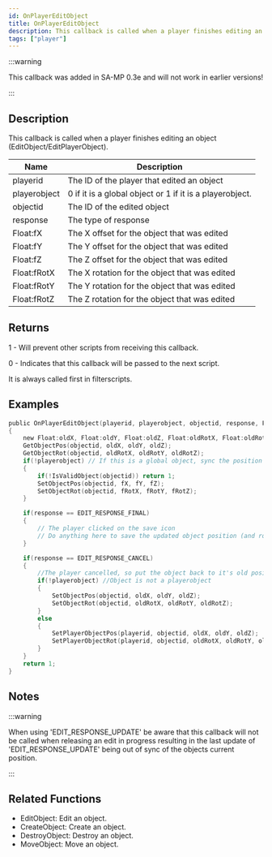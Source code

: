 ```yaml
---
id: OnPlayerEditObject
title: OnPlayerEditObject
description: This callback is called when a player finishes editing an object (EditObject/EditPlayerObject).
tags: ["player"]
---
```


<TagLinks />

:::warning

This callback was added in SA-MP 0.3e and will not work in earlier versions!

:::

## Description

This callback is called when a player finishes editing an object (EditObject/EditPlayerObject).

| Name         | Description                                              |
| ------------ | -------------------------------------------------------- |
| playerid     | The ID of the player that edited an object               |
| playerobject | 0 if it is a global object or 1 if it is a playerobject. |
| objectid     | The ID of the edited object                              |
| response     | The type of response                                     |
| Float:fX     | The X offset for the object that was edited              |
| Float:fY     | The Y offset for the object that was edited              |
| Float:fZ     | The Z offset for the object that was edited              |
| Float:fRotX  | The X rotation for the object that was edited            |
| Float:fRotY  | The Y rotation for the object that was edited            |
| Float:fRotZ  | The Z rotation for the object that was edited            |

## Returns

1 - Will prevent other scripts from receiving this callback.

0 - Indicates that this callback will be passed to the next script.

It is always called first in filterscripts.

## Examples

```c
public OnPlayerEditObject(playerid, playerobject, objectid, response, Float:fX, Float:fY, Float:fZ, Float:fRotX, Float:fRotY, Float:fRotZ)
{
	new Float:oldX, Float:oldY, Float:oldZ, Float:oldRotX, Float:oldRotY, Float:oldRotZ;
	GetObjectPos(objectid, oldX, oldY, oldZ);
	GetObjectRot(objectid, oldRotX, oldRotY, oldRotZ);
	if(!playerobject) // If this is a global object, sync the position for other players
	{
	    if(!IsValidObject(objectid)) return 1;
	    SetObjectPos(objectid, fX, fY, fZ);
	    SetObjectRot(objectid, fRotX, fRotY, fRotZ);
	}

	if(response == EDIT_RESPONSE_FINAL)
	{
		// The player clicked on the save icon
		// Do anything here to save the updated object position (and rotation)
	}

	if(response == EDIT_RESPONSE_CANCEL)
	{
		//The player cancelled, so put the object back to it's old position
		if(!playerobject) //Object is not a playerobject
		{
			SetObjectPos(objectid, oldX, oldY, oldZ);
			SetObjectRot(objectid, oldRotX, oldRotY, oldRotZ);
		}
		else
		{
			SetPlayerObjectPos(playerid, objectid, oldX, oldY, oldZ);
			SetPlayerObjectRot(playerid, objectid, oldRotX, oldRotY, oldRotZ);
		}
	}
	return 1;
}
```

## Notes

:::warning

When using 'EDIT_RESPONSE_UPDATE' be aware that this callback will not be called when releasing an edit in progress resulting in the last update of 'EDIT_RESPONSE_UPDATE' being out of sync of the objects current position.

:::

## Related Functions

- EditObject: Edit an object.
- CreateObject: Create an object.
- DestroyObject: Destroy an object.
- MoveObject: Move an object.
